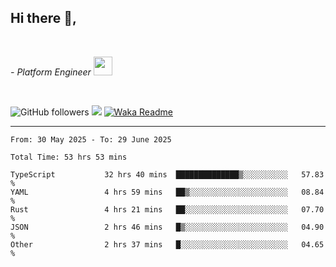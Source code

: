 <h2>Hi there  👋,</h2> </br>

<p><em>- Platform Engineer <img src="https://media.giphy.com/media/WUlplcMpOCEmTGBtBW/giphy.gif" width="30"> 
</em></p></br>


<!--[![Linkedin: prandogabriel](https://img.shields.io/badge/-prandogabriel-blue?style=flat-square&logo=Linkedin&logoColor=white&link=https://www.linkedin.com/in/prandogabriel/)](https://www.linkedin.com/in/prandogabriel)-->
![GitHub followers](https://img.shields.io/github/followers/prandogabriel?label=Follow&style=social)
![](https://komarev.com/ghpvc/?username=prandogabriel)
[![Waka Readme](https://github.com/prandogabriel/prandogabriel/actions/workflows/update-stats.yml.yml/badge.svg)](https://github.com/prandogabriel/prandogabriel/actions/workflows/update-stats.yml.yml)

---

<!--START_SECTION:waka-->

```golang
From: 30 May 2025 - To: 29 June 2025

Total Time: 53 hrs 53 mins

TypeScript           32 hrs 40 mins  ██████████████▒░░░░░░░░░░   57.83 %
YAML                 4 hrs 59 mins   ██▒░░░░░░░░░░░░░░░░░░░░░░   08.84 %
Rust                 4 hrs 21 mins   ██░░░░░░░░░░░░░░░░░░░░░░░   07.70 %
JSON                 2 hrs 46 mins   █▒░░░░░░░░░░░░░░░░░░░░░░░   04.90 %
Other                2 hrs 37 mins   █░░░░░░░░░░░░░░░░░░░░░░░░   04.65 %
```

<!--END_SECTION:waka-->
